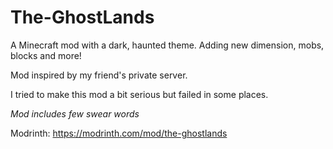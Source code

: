 # The-GhostLands
A Minecraft mod with a dark, haunted theme. Adding new dimension, mobs, blocks and more!

Mod inspired by my friend's private server.

I tried to make this mod a bit serious but failed in some places.

*Mod includes few swear words*

Modrinth: https://modrinth.com/mod/the-ghostlands
